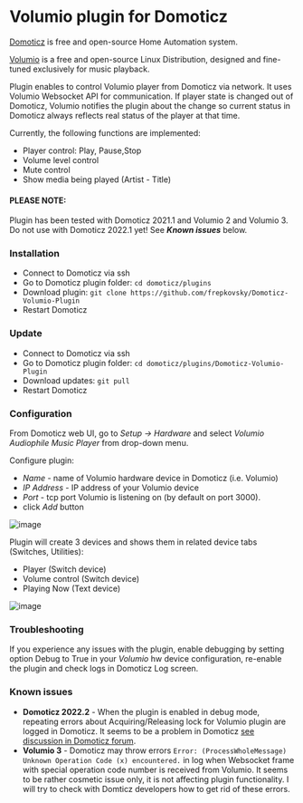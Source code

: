 # Volumio plugin for Domoticz

[Domoticz](https://www.domoticz.com) is free and open-source Home Automation system.

[Volumio](https://volumio.com) is a free and open-source Linux Distribution, designed and fine-tuned exclusively for music playback.

Plugin enables to control Volumio player from Domoticz via network. It uses Volumio Websocket API for communication. If player state is changed out of Domoticz, Volumio notifies the plugin about the change so current status in Domoticz always reflects real status of the player at that time.  

Currently, the following functions are implemented:
- Player control: Play, Pause,Stop
- Volume level control
- Mute control
- Show media being played (Artist - Title)

#### PLEASE NOTE:

Plugin has been tested with Domoticz 2021.1 and Volumio 2 and Volumio 3. Do not use with Domoticz 2022.1 yet! See **_Known issues_** below.


### Installation

- Connect to Domoticz via ssh 
- Go to Domoticz plugin folder: `cd domoticz/plugins`
- Download plugin: 
`git clone https://github.com/frepkovsky/Domoticz-Volumio-Plugin`
- Restart Domoticz

### Update

- Connect to Domoticz via ssh
- Go to Domoticz plugin folder: `cd domoticz/plugins/Domoticz-Volumio-Plugin`
- Download updates: `git pull`
- Restart Domoticz

### Configuration

From Domoticz web UI, go to _Setup -> Hardware_ and select _Volumio Audiophile Music Player_ from drop-down menu.

Configure plugin:

- _Name_ - name of Volumio hardware device in Domoticz (i.e. Volumio)
- _IP Address_ - IP address of your Volumio device
- _Port_ - tcp port Volumio is listening on (by default on port 3000).
- click _Add_ button

![image](https://user-images.githubusercontent.com/51033177/152552849-2dd3f0e0-edbb-4b17-bfad-9d7db4cdf39d.png)


Plugin will create 3 devices and shows them in related device tabs (Switches, Utilities):

- Player (Switch device)
- Volume control (Switch device)
- Playing Now (Text device)

![image](https://user-images.githubusercontent.com/51033177/152555243-0362b517-6920-4ba8-878b-31b31ecbb7f7.png)

### Troubleshooting

If you experience any issues with the plugin, enable debugging by setting option Debug to True in your _Volumio_ hw device configuration, re-enable the plugin and check logs in Domoticz Log screen.


### Known issues

- **Domoticz 2022.2** - When the plugin is enabled in debug mode, repeating errors about Acquiring/Releasing lock for Volumio plugin are logged in Domoticz. It seems to be a problem in Domoticz [see discussion in Domoticz forum](https://www.domoticz.com/forum/viewtopic.php?p=286255#p286255). 
- **Volumio 3** - Domoticz may throw errors `Error: (ProcessWholeMessage) Unknown Operation Code (x) encountered.` in log when Websocket frame with special operation code number is received from Volumio. It seems to be rather cosmetic issue only, it is not affecting plugin functionality. I will try to check with Domticz developers how to get rid of these errors.